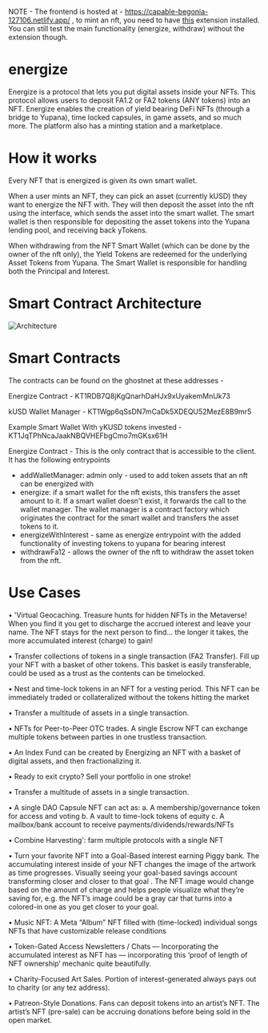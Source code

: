 NOTE - The frontend is hosted at - https://capable-begonia-127106.netlify.app/ , to mint an nft, you need to have [this](https://devratroom.blogspot.com/p/cross-domain-cors-extension.html) extension installed. You can still test the main functionality (energize, withdraw) without the extension though.

# energize

Energize is a protocol that lets you put digital assets inside your NFTs. This protocol allows users to deposit FA1.2 or FA2 tokens (ANY tokens) into an NFT. Energize enables the creation of yield bearing DeFi NFTs (through a bridge to Yupana), time locked capsules, in game assets, and so much more.
The platform also has a minting station and a marketplace.

# How it works 

Every NFT that is energized is given its own smart wallet.

When a user mints an NFT, they can pick an asset (currently kUSD) they want to energize the NFT with. 
They will then deposit the asset into the nft using the interface, which sends the asset into the smart wallet.
The smart wallet is then responsible for depositing the asset tokens into the Yupana lending pool, and receiving back yTokens.

When withdrawing from the NFT Smart Wallet (which can be done by the owner of the nft only), the Yield Tokens are redeemed for the underlying Asset Tokens from Yupana. The Smart Wallet is responsible for handling both the Principal and Interest. 

#  Smart Contract Architecture

![Architecture](https://i.imgur.com/5ip4S9g.png)

# Smart Contracts 

The contracts can be found on the ghostnet at these addresses - 

Energize Contract - KT1RDB7Q8jKgQnarhDaHJx9xUyakemMnUk73

kUSD Wallet Manager - KT1Wgp6qSsDN7mCaDk5XDEQU52MezE8B9mr5

Example Smart Wallet With yKUSD tokens invested - KT1JqTPhNcaJaakNBQVHEFbgCmo7mGKsx61H

Energize Contract - 
  This is the only contract that is accessible to the client. It has the following entrypoints 
  - addWalletManager: admin only - used to add token assets that an nft can be energized with
  - energize: if a smart wallet for the nft exists, this transfers the asset amount to it. If a smart wallet doesn't exist, it forwards the call to the wallet manager. The wallet manager is a contract factory which originates the contract for the smart wallet and transfers the asset tokens to it.
  - energizeWithInterest - same as energize entrypoint with the added functionality of investing tokens to yupana for bearing interest
  - withdrawFa12 - allows the owner of the nft to withdraw the asset token from the nft.

# Use Cases

• 'Virtual Geocaching. Treasure hunts for hidden NFTs in the Metaverse! When
you find it you get to discharge the accrued interest and leave your name. The NFT stays for the next person to find... the longer it takes, the more accumulated interest (charge) to gain!

• Transfer collections of tokens in a single transaction (FA2 Transfer). Fill up your NFT with a basket of other tokens. This basket is easily transferable, could be used as a trust as the contents can be timelocked.

• Nest and time-lock tokens in an NFT for a vesting period. This NFT can be immediately traded or collateralized without the tokens hitting the market

• Transfer a multitude of assets in a single transaction.

• NFTs for Peer-to-Peer OTC trades. A single Escrow NFT can exchange
multiple tokens between parties in one trustless transaction.

• An Index Fund can be created by Energizing an NFT with a basket of digital
assets, and then fractionalizing it.

• Ready to exit crypto? Sell your portfolio in one stroke!

• Transfer a multitude of assets in a single transaction.

• A single DAO Capsule NFT can act as:
a. A membership/governance token for access and voting
b. A vault to time-lock tokens of equity
c. A mailbox/bank account to receive payments/dividends/rewards/NFTs

• Combine Harvesting': farm multiple protocols with a single NFT

• Turn your favorite NFT into a Goal-Based interest earning Piggy bank. The accumulating interest inside of your NFT changes the image of the artwork as time progresses. Visually seeing your goal-based savings account transforming closer and closer to that goal . The NFT image would change based on the amount of charge and helps people visualize what they’re saving for, e.g. the NFT’s image could be a gray car that turns into a colored-in one as you get
closer to your goal.

• Music NFT: A Meta “Album” NFT filled with (time-locked) individual songs
NFTs that have customizable release conditions

• Token-Gated Access Newsletters / Chats — Incorporating the accumulated interest as NFT has — incorporating this ‘proof of length of NFT ownership’ mechanic quite beautifully.

• Charity-Focused Art Sales. Portion of interest-generated always pays out to charity (or any tez address).

• Patreon-Style Donations. Fans can deposit tokens into an artist’s NFT. The artist’s NFT (pre-sale) can be accruing donations before being sold in the open market.



